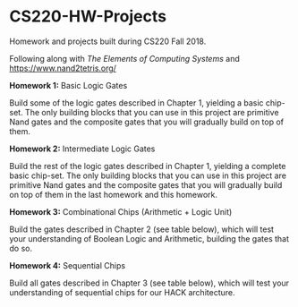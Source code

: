 # CS220-HW-Projects
Homework and projects built during CS220 Fall 2018.

Following along with *The Elements of Computing Systems* and https://www.nand2tetris.org/

**Homework 1:** Basic Logic Gates

Build some of the logic gates described in Chapter 1, yielding a basic
chip-set. The only building blocks that you can use in this project are primitive Nand gates and
the composite gates that you will gradually build on top of them.

**Homework 2:** Intermediate Logic Gates

Build the rest of the logic gates described in Chapter 1, yielding a
complete basic chip-set. The only building blocks that you can use in this project are primitive
Nand gates and the composite gates that you will gradually build on top of them in the last
homework and this homework.

**Homework 3:** Combinational Chips (Arithmetic + Logic Unit)

Build the gates described in Chapter 2 (see table below), which will test your
understanding of Boolean Logic and Arithmetic, building the gates that do so.

**Homework 4:** Sequential Chips

Build all gates described in Chapter 3 (see table below), which will test your
understanding of sequential chips for our HACK architecture.
